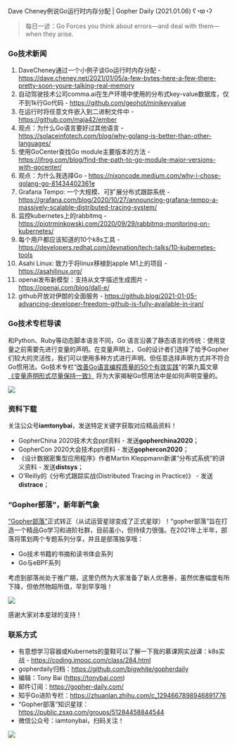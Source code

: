 Dave Cheney例说Go运行时内存分配 | Gopher Daily (2021.01.06) ʕ◔ϖ◔ʔ

>每日一谚：Go Forces you think about errors—and deal with them—when they arise.

### Go技术新闻

1. DaveCheney通过一个小例子谈Go运行时内存分配 - https://dave.cheney.net/2021/01/05/a-few-bytes-here-a-few-there-pretty-soon-youre-talking-real-memory
2. 自动驾驶技术公司comma.ai在生产环境中使用的分布式key-value数据库，仅不到1k行Go代码 - https://github.com/geohot/minikeyvalue
3. 在运行时将任意文件嵌入到二进制文件中 - https://github.com/maja42/ember
4. 观点：为什么Go语言要好过其他语言 - https://solaceinfotech.com/blog/why-golang-is-better-than-other-languages/
5. 使用GoCenter查找Go module主要版本的方法 - https://jfrog.com/blog/find-the-path-to-go-module-major-versions-with-gocenter/
6. 观点：为什么我选择Go - https://nixoncode.medium.com/why-i-chose-golang-go-81434402361e
7. Grafana Tempo: 一个大规模、可扩展分布式跟踪系统 - https://grafana.com/blog/2020/10/27/announcing-grafana-tempo-a-massively-scalable-distributed-tracing-system/ 
8. 监控kubernetes上的rabbitmq - https://piotrminkowski.com/2020/09/29/rabbitmq-monitoring-on-kubernetes/
9. 每个用户都应该知道的10个k8s工具 - https://developers.redhat.com/devnation/tech-talks/10-kubernetes-tools
10. Asahi Linux: 致力于将linux移植到apple M1上的项目 - https://asahilinux.org/
11. openai发布新模型：支持从文字描述生成图片 - https://openai.com/blog/dall-e/
12. github开放对伊朗的全面服务 - https://github.blog/2021-01-05-advancing-developer-freedom-github-is-fully-available-in-iran/

### Go技术专栏导读

和Python、Ruby等动态脚本语言不同，Go 语言沿袭了静态语言的传统：使用变量之前需要先进行变量的声明。在变量声明上，Go的设计者们选择了给予Gopher们较大的灵活性，我们可以使用多种方式进行声明。但任意选择声明方式并不符合Go惯用法。Go技术专栏“[改善Go语⾔编程质量的50个有效实践](https://www.imooc.com/read/87)”的第九篇文章[《变量声明形式尽量保持一致》](https://www.imooc.com/read/87/article/2378) 将为大家揭秘Go惯用法中是如何声明变量的。

![](http://image.tonybai.com/img/202011/go-column-pgo-with-qr-and-text.png)

### 资料下载

关注公众号**iamtonybai**，发送特定关键字获取对应精品资料！

* GopherChina 2020技术大会ppt资料 - 发送**gopherchina2020**；
* GopherCon 2020大会技术ppt资料 - 发送**gophercon2020**；
* 《设计数据密集型应用程序》作者Martin Kleppmann新课“分布式系统”的讲义资料 - 发送**distsys**；
* O'Reilly的《分布式跟踪实战(Distributed Tracing in Practice)》 - 发送**distrace**；

### “Gopher部落”，新年新气象

[“Gopher部落”](https://public.zsxq.com/groups/51284458844544)正式转正（从试运营星球变成了正式星球）！“gopher部落”旨在打造一个精品Go学习和进阶社群，目前虽小，但持续力很强。在2021年上半年，部落将策划两个专题系列分享，并且是部落独享哦：

* Go技术书籍的书摘和读书体会系列
* Go与eBPF系列

考虑到部落尚处于推广期，这里仍然为大家准备了新人优惠券，虽然优惠幅度有所下降，但依然物超所值，早到早享哦！

![](http://image.tonybai.com/img/202011/gopher-tribe-zsxq.png)

感谢大家对本星球的支持！

### 联系方式

* 有意想学习容器或Kubernets的童鞋可以了解一下我的慕课网实战课：k8s实战 - https://coding.imooc.com/class/284.html
* gopherdaily归档：https://github.com/bigwhite/gopherdaily
* 编辑：Tony Bai (https://tonybai.com)
* 邮件订阅：https://gopher-daily.com/
* 知乎Go进阶专栏：https://zhuanlan.zhihu.com/c_1294667898946891776
* “Gopher部落”知识星球：https://public.zsxq.com/groups/51284458844544
* 微信公众号：iamtonybai，扫码关注！

![](http://image.tonybai.com/img/202011/qrcode_for_iamtonybai.jpg)

